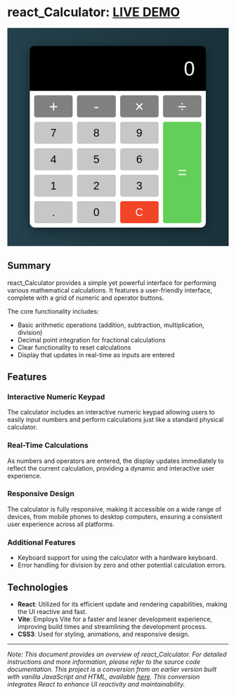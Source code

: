 # react_Calculator: [LIVE DEMO](https://shcoobz.github.io/react_calculator/)

![react_Calculator](src/img/react_calculator.png)

## Summary

react_Calculator provides a simple yet powerful interface for performing various mathematical calculations. It features a user-friendly interface, complete with a grid of numeric and operator buttons.

The core functionality includes:

- Basic arithmetic operations (addition, subtraction, multiplication, division)
- Decimal point integration for fractional calculations
- Clear functionality to reset calculations
- Display that updates in real-time as inputs are entered

## Features

### Interactive Numeric Keypad

The calculator includes an interactive numeric keypad allowing users to easily input numbers and perform calculations just like a standard physical calculator.

### Real-Time Calculations

As numbers and operators are entered, the display updates immediately to reflect the current calculation, providing a dynamic and interactive user experience.

### Responsive Design

The calculator is fully responsive, making it accessible on a wide range of devices, from mobile phones to desktop computers, ensuring a consistent user experience across all platforms.

### Additional Features

- Keyboard support for using the calculator with a hardware keyboard.
- Error handling for division by zero and other potential calculation errors.

## Technologies

- **React**: Utilized for its efficient update and rendering capabilities, making the UI reactive and fast.
- **Vite**: Employs Vite for a faster and leaner development experience, improving build times and streamlining the development process.
- **CSS3**: Used for styling, animations, and responsive design.

---

_Note: This document provides an overview of react_Calculator. For detailed instructions and more information, please refer to the source code documentation. This project is a conversion from an earlier version built with vanilla JavaScript and HTML, available [here](https://github.com/Shcoobz/basicJS_calculator/). This conversion integrates React to enhance UI reactivity and maintainability._
